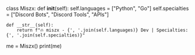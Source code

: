 class Miszx:
    def __init__(self):
        self.languages = ["Python", "Go"]
        self.specialties = ["Discord Bots", "Discord Tools", "APIs"]

    def __str__(self):
        return f"🔥 miszx - {', '.join(self.languages)} Dev | Specialties: {', '.join(self.specialties)}"

me = Miszx()
print(me)
